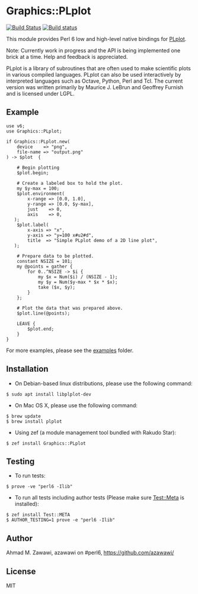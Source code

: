 # Graphics::PLplot
[![Build Status](https://travis-ci.org/azawawi/perl6-graphics-plplot.svg?branch=master)](https://travis-ci.org/azawawi/perl6-graphics-plplot) [![Build status](https://ci.appveyor.com/api/projects/status/github/azawawi/perl6-graphics-plplot?svg=true)](https://ci.appveyor.com/project/azawawi/perl6-graphics-plplot/branch/master)

This module provides Perl 6 low and high-level native bindings for
[PLplot](http://plplot.sourceforge.net/).

Note: Currently work in progress and the API is being implemented one brick at
a time. Help and feedback is appreciated.

PLplot is a library of subroutines that are often used to make scientific plots
in various compiled languages. PLplot can also be used interactively by
interpreted languages such as Octave, Python, Perl and Tcl. The current version
was written primarily by Maurice J. LeBrun and Geoffrey Furnish and is licensed
under LGPL.

## Example

```Perl6
use v6;
use Graphics::PLplot;

if Graphics::PLplot.new(
    device    => "png",
    file-name => "output.png"
) -> $plot  {

    # Begin plotting
    $plot.begin;

    # Create a labeled box to hold the plot.
    my $y-max = 100;
    $plot.environment(
        x-range => [0.0, 1.0],
        y-range => [0.0, $y-max],
        just    => 0,
        axis    => 0,
   );
    $plot.label(
        x-axis => "x",
        y-axis => "y=100 x#u2#d",
        title  => "Simple PLplot demo of a 2D line plot",
   );

    # Prepare data to be plotted.
    constant NSIZE = 101;
    my @points = gather {
        for 0..^NSIZE -> $i {
            my $x = Num($i) / (NSIZE - 1);
            my $y = Num($y-max * $x * $x);
            take ($x, $y);
        }
    };

    # Plot the data that was prepared above.
    $plot.line(@points);

    LEAVE {
        $plot.end;
    }
}
```

For more examples, please see the [examples](examples) folder.

## Installation

* On Debian-based linux distributions, please use the following command:
```
$ sudo apt install libplplot-dev
```

* On Mac OS X, please use the following command:
```
$ brew update
$ brew install plplot
```

* Using zef (a module management tool bundled with Rakudo Star):
```
$ zef install Graphics::PLplot
```

## Testing

- To run tests:
```
$ prove -ve "perl6 -Ilib"
```

- To run all tests including author tests (Please make sure
[Test::Meta](https://github.com/jonathanstowe/Test-META) is installed):
```
$ zef install Test::META
$ AUTHOR_TESTING=1 prove -e "perl6 -Ilib"
```

## Author

Ahmad M. Zawawi, azawawi on #perl6, https://github.com/azawawi/

## License

MIT
